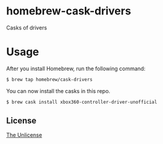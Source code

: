 # homebrew-cask-drivers
Casks of drivers

# Usage

After you install Homebrew, run the following command:

```sh
$ brew tap homebrew/cask-drivers
```

You can now install the casks in this repo.

```sh
$ brew cask install xbox360-controller-driver-unofficial
```

## License
[The Unlicense](http://unlicense.org/)
